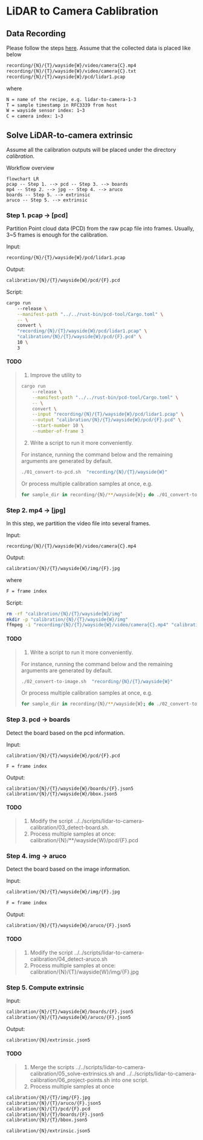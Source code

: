 # LiDAR to Camera Cablibration

## Data Recording

Please follow the steps [here](../record-data/README.md). Assume that the collected data is placed like below

```bash
recording/{N}/{T}/wayside{W}/video/camera{C}.mp4
recording/{N}/{T}/wayside{W}/video/camera{C}.txt
recording/{N}/{T}/wayside{W}/pcd/lidar1.pcap
```

where
```bash
N = name of the recipe, e.g. lidar-to-camera-1-3
T = sample timestamp in RFC3339 from host
W = wayside sensor index: 1~3
C = camera index: 1~3
```

## Solve LiDAR-to-camera extrinsic

Assume all the calibration outputs will be placed under the directory _calibration_.

Workflow overview

```mermaid
flowchart LR
pcap -- Step 1. --> pcd -- Step 3. --> boards
mp4 -- Step 2. --> jpg -- Step 4. --> aruco
boards -- Step 5. --> extrinsic
aruco -- Step 5. --> extrinsic
```

### Step 1. pcap -> [pcd]

Partition Point cloud data (PCD) from the raw pcap file into frames.
Usually, 3~5 frames is enough for the calibration.

Input:

```bash
recording/{N}/{T}/wayside{W}/pcd/lidar1.pcap
```

Output:

```bash
calibration/{N}/{T}/wayside{W}/pcd/{F}.pcd
```

Script:

```bash
cargo run
    --release \
    --manifest-path "../../rust-bin/pcd-tool/Cargo.toml" \
    -- \
    convert \
    "recording/{N}/{T}/wayside{W}/pcd/lidar1.pcap" \
    "calibration/{N}/{T}/wayside{W}/pcd/{F}.pcd" \
    10 \
    3
```

#### TODO
>
> 1. Improve the utility to
> ```bash
> cargo run
>     --release \
>     --manifest-path "../../rust-bin/pcd-tool/Cargo.toml" \
>     -- \
>     convert \
>     --input "recording/{N}/{T}/wayside{W}/pcd/lidar1.pcap" \
>     --output "calibration/{N}/{T}/wayside{W}/pcd/{F}.pcd" \
>     --start-number 10 \
>     --number-of-frame 3
> ```
> 2. Write a script to run it more conveniently.
>
> For instance, running the command below and the remaining arguments are generated by default.
>
> ```bash
> ./01_convert-to-pcd.sh  "recording/{N}/{T}/wayside{W}"
> ```
>  Or process multiple calibration samples at once, e.g.
> ```bash
> for sample_dir in recording/{N}/**/wayside{W}; do ./01_convert-to-pcd.sh $sample_dir; done
> ```


### Step 2. mp4 -> [jpg]

In this step, we partition the video file into several frames.

Input:

```
recording/{N}/{T}/wayside{W}/video/camera{C}.mp4
```

Output:

```bash
calibration/{N}/{T}/wayside{W}/img/{F}.jpg
```

where

```bash
F = frame index
```

Script:

```bash
rm -rf "calibration/{N}/{T}/wayside{W}/img"
mkdir -p "calibration/{N}/{T}/wayside{W}/img"
ffmpeg -i "recording/{N}/{T}/wayside{W}/video/camera{C}.mp4" "calibration/{N}/{T}/wayside{W}/img/%05d.jpg"
```

#### TODO

> 1. Write a script to run it more conveniently.
>
> For instance, running the command below and the remaining arguments are generated by default.
>
> ```bash
> ./02_convert-to-image.sh  "recording/{N}/{T}/wayside{W}"
> ```
>  Or process multiple calibration samples at once, e.g.
> ```bash
> for sample_dir in recording/{N}/**/wayside{W}; do ./02_convert-to-image.sh $sample_dir; done
> ```

### Step 3. pcd -> boards

Detect the board based on the pcd information.

Input:

```
calibration/{N}/{T}/wayside{W}/pcd/{F}.pcd
```
```bash
F = frame index
```

Output:

```
calibration/{N}/{T}/wayside{W}/boards/{F}.json5
calibration/{N}/{T}/wayside{W}/bbox.json5
```

#### TODO

> 1. Modify the script ../../scripts/lidar-to-camera-calibration/03_detect-board.sh.
> 2. Process multiple samples at once: calibration/{N}/**/wayside{W}/pcd/{F}.pcd


### Step 4. img -> aruco

Detect the board based on the image information.

Input:

```bash
calibration/{N}/{T}/wayside{W}/img/{F}.jpg
```
```bash
F = frame index
```

Output:

```bash
calibration/{N}/{T}/wayside{W}/aruco/{F}.json5
```

#### TODO

> 1. Modify the script ../../scripts/lidar-to-camera-calibration/04_detect-aruco.sh
> 2. Process multiple samples at once: calibration/{N}/{T}/wayside{W}/img/{F}.jpg

### Step 5. Compute extrinsic

Input:

```bash
calibration/{N}/{T}/wayside{W}/boards/{F}.json5
calibration/{N}/{T}/wayside{W}/aruco/{F}.json5
```

Output:

```bash
calibration/{N}/extrinsic.json5
```

#### TODO

> 1. Merge the scripts ../../scripts/lidar-to-camera-calibration/05_solve-extrinsics.sh and ../../scripts/lidar-to-camera-calibration/06_project-points.sh into one script.
> 2. Process multiple samples at once


```bash
calibration/{N}/{T}/img/{F}.jpg
calibration/{N}/{T}/aruco/{F}.json5
calibration/{N}/{T}/pcd/{F}.pcd
calibration/{N}/{T}/boards/{F}.json5
calibration/{N}/{T}/bbox.json5
```

```bash
calibration/{N}/extrinsic.json5
```
